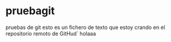 # pruebagit
pruebas de git
esto es un fichero de texto
que estoy crando en el repositorio
remoto de GitHud`
holaaa
